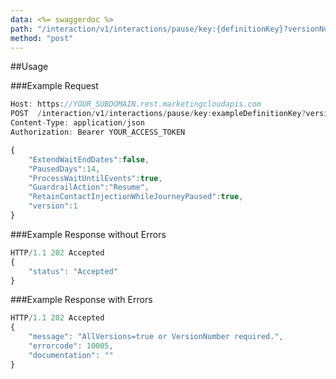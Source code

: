 ```yaml
---
data: <%= swaggerdoc %>
path: "/interaction/v1/interactions/pause/key:{definitionKey}?versionNumber={versionNumber}"
method: "post"
---
```

##Usage

###Example Request
```js
Host: https://YOUR_SUBDOMAIN.rest.marketingcloudapis.com
POST  /interaction/v1/interactions/pause/key:exampleDefinitionKey?versionNumber=1&allVersions=false
Content-Type: application/json
Authorization: Bearer YOUR_ACCESS_TOKEN

{
	"ExtendWaitEndDates":false,
	"PausedDays":14,
	"ProcessWaitUntilEvents":true,
	"GuardrailAction":"Resume",
	"RetainContactInjectionWhileJourneyPaused":true,
	"version":1
}

```

###Example Response without Errors
```js
HTTP/1.1 202 Accepted
{
    "status": "Accepted"
}
```
###Example Response with Errors
```js
HTTP/1.1 202 Accepted
{
    "message": "AllVersions=true or VersionNumber required.",
    "errorcode": 10005,
    "documentation": ""
}
```
